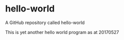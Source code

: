 # hello-world
A GitHub repository called hello-world

This is yet another hello world program as at 20170527
